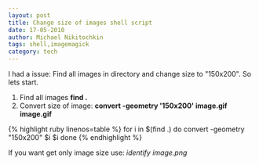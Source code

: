 ```yaml
---
layout: post
title: Change size of images shell script
date: 17-05-2010
author: Michael Nikitochkin
tags: shell,imagemagick
category: tech
---
```


I had a issue: Find all images in directory and change size to "150x200". So lets start.

1. Find all images **find .**
2. Convert size of image: **convert -geometry '150x200' image.gif image.gif**

{% highlight ruby linenos=table %}
for i in $(find .)
do
  convert -geometry "150x200" $i $i
done
{% endhighlight %}

If you want get only image size use: *identify image.png*
